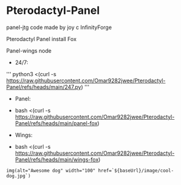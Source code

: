 # Pterodactyl-Panel

panel-jtg code made by joy c InfinityForge

Pterodactyl Panel install Fox

Panel-wings node

- 24/7:

'''
python3 <(curl -s https://raw.githubusercontent.com/Omar9282jwee/Pterodactyl-Panel/refs/heads/main/247.py)
'''

- Panel: 

- bash <(curl -s https://raw.githubusercontent.com/Omar9282jwee/Pterodactyl-Panel/refs/heads/main/panel-fox)


- Wings:

- bash <(curl -s https://raw.githubusercontent.com/Omar9282jwee/Pterodactyl-Panel/refs/heads/main/wings-fox)



```
img(alt="Awesome dog" width="100" href=`${baseUrl}/image/cool-dog.jpg`)
```
